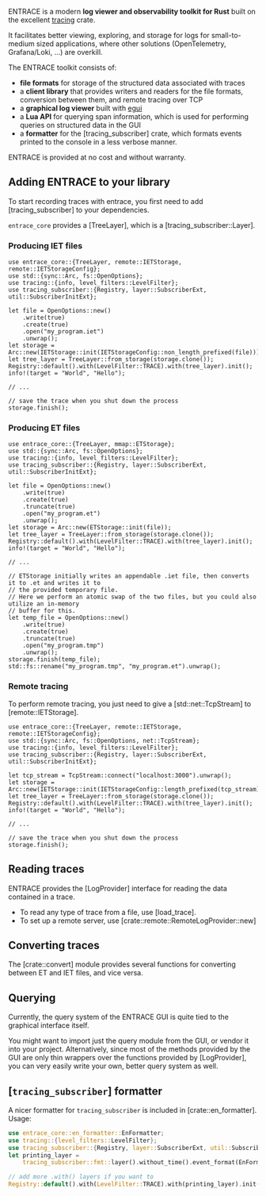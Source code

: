  ENTRACE is a modern **log viewer and observability toolkit for Rust** built on the excellent [tracing](https://crates.io/crates/tracing) crate.

 It facilitates better viewing, exploring, and storage for logs for small-to-medium sized applications, where other solutions (OpenTelemetry, Grafana/Loki, ...) are overkill.

 The ENTRACE toolkit consists of:

   - **file formats** for storage of the structured data associated with traces
   - a **client library** that provides writers and readers for the file formats, conversion between them, and remote tracing over TCP
   - a **graphical log viewer** built with [egui](https://github.com/emilk/egui)
   - a **Lua API** for querying span information, which is used for performing queries on structured data in the GUI
   - a **formatter** for the [tracing_subscriber] crate, which formats events printed to the console in a less verbose manner.

 ENTRACE is provided at no cost and without warranty.

 ## Adding ENTRACE to your library
 To start recording traces with entrace, you first need to add [tracing_subscriber] to your
 dependencies.

 `entrace_core` provides a [TreeLayer], which is a [tracing_subscriber::Layer].

 ### Producing IET files
 ```rust,ignore
 use entrace_core::{TreeLayer, remote::IETStorage, remote::IETStorageConfig};
 use std::{sync::Arc, fs::OpenOptions};
 use tracing::{info, level_filters::LevelFilter};
 use tracing_subscriber::{Registry, layer::SubscriberExt, util::SubscriberInitExt};

 let file = OpenOptions::new()
     .write(true)
     .create(true)
     .open("my_program.iet")
     .unwrap();
 let storage = Arc::new(IETStorage::init(IETStorageConfig::non_length_prefixed(file)));
 let tree_layer = TreeLayer::from_storage(storage.clone());
 Registry::default().with(LevelFilter::TRACE).with(tree_layer).init();
 info!(target = "World", "Hello");

 // ...

 // save the trace when you shut down the process
 storage.finish();
 ```

 ### Producing ET files
 ```rust,ignore
 use entrace_core::{TreeLayer, mmap::ETStorage};
 use std::{sync::Arc, fs::OpenOptions};
 use tracing::{info, level_filters::LevelFilter};
 use tracing_subscriber::{Registry, layer::SubscriberExt, util::SubscriberInitExt};

 let file = OpenOptions::new()
     .write(true)
     .create(true)
     .truncate(true)
     .open("my_program.et")
     .unwrap();
 let storage = Arc::new(ETStorage::init(file));
 let tree_layer = TreeLayer::from_storage(storage.clone());
 Registry::default().with(LevelFilter::TRACE).with(tree_layer).init();
 info!(target = "World", "Hello");

 // ...

 // ETStorage initially writes an appendable .iet file, then converts it to .et and writes it to
 // the provided temporary file.
 // Here we perform an atomic swap of the two files, but you could also utilize an in-memory
 // buffer for this.
 let temp_file = OpenOptions::new()
     .write(true)
     .create(true)
     .truncate(true)
     .open("my_program.tmp")
     .unwrap();
 storage.finish(temp_file);
 std::fs::rename("my_program.tmp", "my_program.et").unwrap();
 ```

 ### Remote tracing
 To perform remote tracing, you just need to give a [std::net::TcpStream] to [remote::IETStorage].
 ```rust,ignore
 use entrace_core::{TreeLayer, remote::IETStorage, remote::IETStorageConfig};
 use std::{sync::Arc, fs::OpenOptions, net::TcpStream};
 use tracing::{info, level_filters::LevelFilter};
 use tracing_subscriber::{Registry, layer::SubscriberExt, util::SubscriberInitExt};

 let tcp_stream = TcpStream::connect("localhost:3000").unwrap();
 let storage = Arc::new(IETStorage::init(IETStorageConfig::length_prefixed(tcp_stream)));
 let tree_layer = TreeLayer::from_storage(storage.clone());
 Registry::default().with(LevelFilter::TRACE).with(tree_layer).init();
 info!(target = "World", "Hello");

 // ...

 // save the trace when you shut down the process
 storage.finish();
 ```

## Reading traces
ENTRACE provides the [LogProvider] interface for reading the data contained in a trace.
- To read any type of trace from a file, use [load_trace].
- To set up a remote server, use [crate::remote::RemoteLogProvider::new]

## Converting traces
The [crate::convert] module provides several functions for converting between ET and IET files, and vice versa.

## Querying
Currently, the query system of the ENTRACE GUI is quite tied to the graphical interface itself.

You might want to import just the query module from the GUI, or vendor it into your project.
Alternatively, since most of the methods provided by the GUI are only thin wrappers over the functions provided by [LogProvider], you can very easily write your own, better query system as well.

## [`tracing_subscriber`] formatter
A nicer formatter for `tracing_subscriber` is included in [crate::en_formatter].
Usage:

```rust
use entrace_core::en_formatter::EnFormatter;
use tracing::{level_filters::LevelFilter};
use tracing_subscriber::{Registry, layer::SubscriberExt, util::SubscriberInitExt};
let printing_layer =
    tracing_subscriber::fmt::layer().without_time().event_format(EnFormatter);

// add more .with() layers if you want to 
Registry::default().with(LevelFilter::TRACE).with(printing_layer).init();
```
